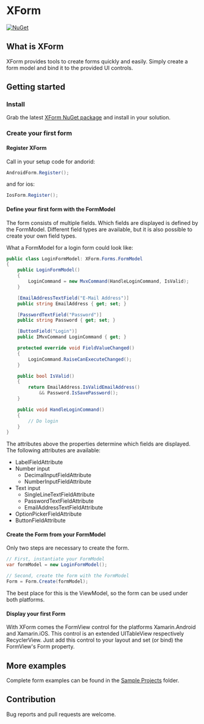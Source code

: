 # XForm

<!--
 [![Build Status](https://travis-ci.com/starke0o/XForm.svg?branch=master)](https://travis-ci.com/starke0o/XForm)
-->
[![NuGet](https://img.shields.io/nuget/v/XForm.svg)](https://www.nuget.org/packages/XForm/)


## What is XForm

XForm provides tools to create forms quickly and easily. Simply create a form model and bind it to the provided UI controls.

## Getting started

### Install

Grab the latest [XForm NuGet package](https://www.nuget.org/packages/XForm/) and install in your solution.

### Create your first form

#### Register XForm

Call in your setup code for andorid:
```csharp
AndroidForm.Register();
```

and for ios:
```csharp
IosForm.Register();
```

#### Define your first form with the FormModel

The form consists of multiple fields. Which fields are displayed is defined by the FormModel. Different field types are available, but it is also possible to create your own field types. 

What a FormModel for a login form could look like:

```csharp
public class LoginFormModel: XForm.Forms.FormModel
{
    public LoginFormModel()
    {
        LoginCommand = new MvxCommand(HandleLoginCommand, IsValid);
    }

    [EmailAddressTextField("E-Mail Address")]
    public string EmailAddress { get; set; }

    [PasswordTextField("Password")]
    public string Password { get; set; }

    [ButtonField("Login")]
    public IMvxCommand LoginCommand { get; }

    protected override void FieldValueChanged()
    {
        LoginCommand.RaiseCanExecuteChanged();
    }

    public bool IsValid()
    {
        return EmailAddress.IsValidEmailAddress() 
            && Password.IsSavePassword();
    }

    public void HandleLoginCommand() 
    {
        // Do login
    }
}
```

The attributes above the properties determine which fields are displayed. The following attributes are available:

* LabelFieldAttribute
* Number input
  * DecimalInputFieldAttribute
  * NumberInputFieldAttribute
* Text input
  * SingleLineTextFieldAttribute
  * PasswordTextFieldAttribute
  * EmailAddressTextFieldAttribute
* OptionPickerFieldAttribute
* ButtonFieldAttribute

#### Create the Form from your FormModel

Only two steps are necessary to create the form.

```csharp
// First, instantiate your FormModel
var formModel = new LoginFormModel();

// Second, create the form with the FormModel
Form = Form.Create(formModel);
```

The best place for this is the ViewModel, so the form can be used under both platforms.

#### Display your first Form

With XForm comes the FormView control for the platforms Xamarin.Android and Xamarin.iOS. This control is an extended UITableView respectively RecyclerView. Just add this control to your layout and set (or bind) the FormView's Form property.

## More examples

Complete form examples can be found in the [Sample Projects](Sample) folder.

## Contribution

Bug reports and pull requests are welcome.